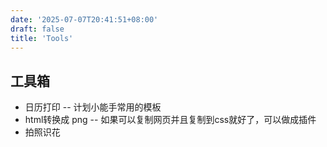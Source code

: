 ```yaml
---
date: '2025-07-07T20:41:51+08:00'
draft: false
title: 'Tools'
---
```


## 工具箱

- 日历打印 -- 计划小能手常用的模板
- html转换成 png -- 如果可以复制网页并且复制到css就好了，可以做成插件
- 拍照识花
